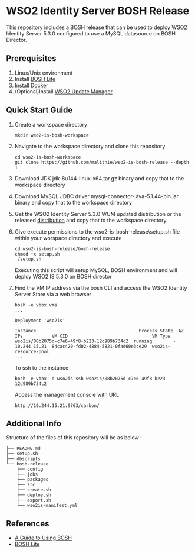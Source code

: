 # WSO2 Identity Server BOSH Release

This repository includes a BOSH release that can be used to deploy WSO2 Identity Server 5.3.0 configured to use a
MySQL datasource on BOSH Director.

## Prerequisites

1. Linux/Unix environment
2. Install [BOSH Lite](https://bosh.io/docs/bosh-lite.html#install)
3. Install [Docker](https://docs.docker.com/engine/installation/)
4. (Optional)Install [WSO2 Update Manager](http://wso2.com/wum)

## Quick Start Guide

1. Create a workspace directory
   ```
   mkdir wso2-is-bosh-workspace
   ```

2. Navigate to the workspace directory and clone this repository
    ```
    cd wso2-is-bosh-workspace
    git clone https://github.com/malithie/wso2-is-bosh-release --depth 1
    ```

3. Download JDK jdk-8u144-linux-x64.tar.gz binary and copy that to the workspace directory

4. Download MySQL JDBC driver mysql-connector-java-5.1.44-bin.jar binary and copy that to the workspace directory

5. Get the WSO2 Identity Server 5.3.0 WUM updated distribution or the released [distribution](https://wso2.com/identity-and-access-management) and copy that to the workspace directory.

6. Give execute permissions to the wso2-is-bosh-release\setup.sh file within your worspace directory and execute
   ```
   cd wso2-is-bosh-release/bosh-release
   chmod +x setup.sh
   ./setup.sh
   ```
   Executing this script will setup MySQL, BOSH environment and will deploy WSO2 IS 5.3.0 on BOSH director

7. Find the VM IP address via the bosh CLI and access the WSO2 Identity Server Store via a web browser
    ```
    bosh -e vbox vms
    ...

    Deployment 'wso2is'

    Instance                                       Process State  AZ  IPs           VM CID                                VM Type
    wso2is/08b2075d-c7e6-49f8-b223-12d989b734c2  running        -   10.244.15.21  84cac420-fd02-4884-5821-0fad60e3ce29  wso2is-resource-pool
    ...
    ```
    To ssh to the instance
    ```
    bosh -e vbox -d wso2is ssh wso2is/08b2075d-c7e6-49f8-b223-12d989b734c2
    ```
    Access the management console with URL
    ```
    http://10.244.15.21:9763/carbon/
    ```

## Additional Info

Structure of the files of this repository will be as below :
```
├── README.md
├── setup.sh
├── dbscripts
└── bosh-release
    ├── config
    ├── jobs
    ├── packages
    ├── src
    ├── create.sh
    ├── deploy.sh
    ├── export.sh
    └── wso2is-manifest.yml
```

## References

* [A Guide to Using BOSH](http://mariash.github.io/learn-bosh/)
* [BOSH Lite](https://bosh.io/docs/bosh-lite.html)
